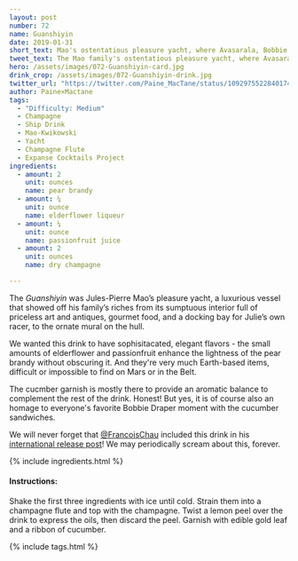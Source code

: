 ```yaml
---
layout: post
number: 72
name: Guanshiyin
date: 2019-01-31
short_text: Mao's ostentatious pleasure yacht, where Avasarala, Bobbie, and Cotyar find themselves under attack.
tweet_text: The Mao family's ostentatious pleasure yacht, where Avasarala confronts Jules-Pierre Mao and Bobbie discovers a new taste sensation.
hero: /assets/images/072-Guanshiyin-card.jpg
drink_crop: /assets/images/072-Guanshiyin-drink.jpg
twitter_url: "https://twitter.com/Paine_MacTane/status/1092975522840174592"
author: Paine×Mactane
tags:
  - "Difficulty: Medium"
  - Champagne
  - Ship Drink
  - Mao-Kwikowski
  - Yacht
  - Champagne Flute
  - Expanse Cocktails Project
ingredients:
  - amount: 2
    unit: ounces
    name: pear brandy
  - amount: ¼
    unit: ounce
    name: elderflower liqueur
  - amount: ¼
    unit: ounce
    name: passionfruit juice
  - amount: 2
    unit: ounces
    name: dry champagne

---
```


The *Guanshiyin* was Jules-Pierre Mao’s pleasure yacht, a luxurious vessel that showed off his family’s riches from its sumptuous interior full of priceless art and antiques, gourmet food, and a docking bay for Julie’s own racer, to the ornate mural on the hull. 

We wanted this drink to have sophisitacated, elegant flavors - the small amounts of elderflower and passionfruit enhance the lightness of the pear brandy without obscuring it. And they're very much Earth-based items, difficult or impossible to find on Mars or in the Belt.

The cucmber garnish is mostly there to provide an aromatic balance to complement the rest of the drink. Honest! But yes, it is of course also an homage to everyone's favorite Bobbie Draper moment with the cucumber sandwiches.

We will never forget that  [@FrancoisChau](https://twitter.com/FrancoisChau) included this drink in his [international release post](https://twitter.com/FrancoisChau/status/1093767470362505217)! We may periodically scream about this, forever.

{% include ingredients.html %}

#### Instructions:

Shake the first three ingredients with ice until cold. Strain them into a champagne flute and top with 
the champagne. Twist a lemon peel over the drink to express the oils, then discard the peel. Garnish with edible gold leaf and a ribbon of cucumber.

{% include tags.html %}

